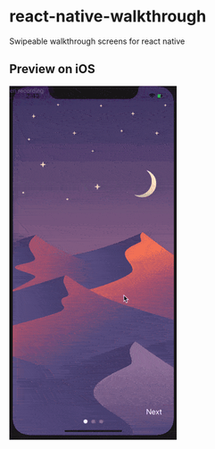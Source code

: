 # react-native-walkthrough
Swipeable walkthrough screens for react native

## Preview on iOS

![](./images/preview.gif)